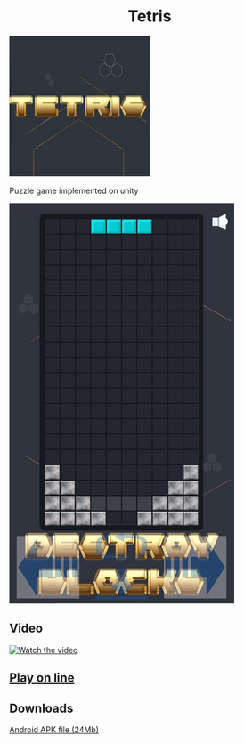 <h1 align="center">Tetris</h1>

<img src="https://github.com/VanurikV/Tetris/blob/main/Img/Icon.png?raw=true" width="50%">

Puzzle game implemented on unity

![Demo](https://github.com/VanurikV/Tetris/blob/main/Img/GameGif.gif?raw=true)


## Video

[![Watch the video](https://img.youtube.com/vi/FIySEEM5yE4/hqdefault.jpg)](https://youtu.be/FIySEEM5yE4)




## [Play on line](https://vanurikv.github.io/Tetris/index.html)

## Downloads
[Android APK file (24Mb)](https://github.com/VanurikV/Tetris/raw/main/Etc/Tetris.apk?raw=true)


